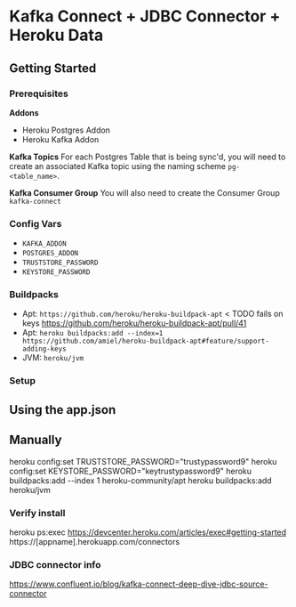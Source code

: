# Kafka Connect + JDBC Connector + Heroku Data

## Getting Started

### Prerequisites

**Addons**
* Heroku Postgres Addon
* Heroku Kafka Addon

**Kafka Topics**
For each Postgres Table that is being sync'd, you will need to create an associated
Kafka topic using the naming scheme `pg-<table_name>`.

**Kafka Consumer Group**
You will also need to create the Consumer Group `kafka-connect`

### Config Vars

* `KAFKA_ADDON`
* `POSTGRES_ADDON`
* `TRUSTSTORE_PASSWORD`
* `KEYSTORE_PASSWORD`

### Buildpacks

* Apt: `https://github.com/heroku/heroku-buildpack-apt` < TODO fails on keys https://github.com/heroku/heroku-buildpack-apt/pull/41
* Apt: `heroku buildpacks:add --index=1 https://github.com/amiel/heroku-buildpack-apt#feature/support-adding-keys
`
* JVM: `heroku/jvm`

### Setup
## Using the app.json


## Manually
heroku config:set TRUSTSTORE_PASSWORD="trustypassword9"
heroku config:set KEYSTORE_PASSWORD="keytrustypassword9"
heroku buildpacks:add --index 1 heroku-community/apt
heroku buildpacks:add heroku/jvm

### Verify install
heroku ps:exec 
https://devcenter.heroku.com/articles/exec#getting-started
https://[appname].herokuapp.com/connectors


### JDBC connector info
https://www.confluent.io/blog/kafka-connect-deep-dive-jdbc-source-connector
